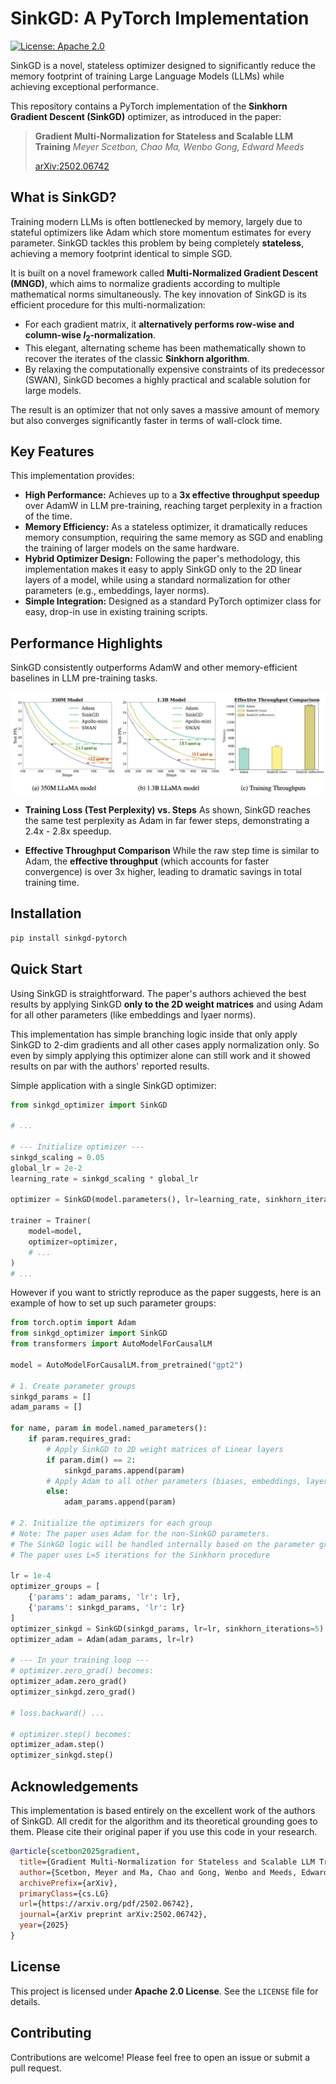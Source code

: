 # SinkGD: A PyTorch Implementation

[![License: Apache 2.0](https://img.shields.io/badge/License-Apache_2.0-blue.svg)](https://opensource.org/licenses/Apache-2.0)

SinkGD is a novel, stateless optimizer designed to significantly reduce the memory footprint of training Large Language Models (LLMs) while achieving exceptional performance.

This repository contains a PyTorch implementation of the **Sinkhorn Gradient Descent (SinkGD)** optimizer, as introduced in the paper:


> **Gradient Multi-Normalization for Stateless and Scalable LLM Training**
>  _Meyer Scetbon, Chao Ma, Wenbo Gong, Edward Meeds_
>
> [arXiv:2502.06742](https://arxiv.org/pdf/2502.06742)



## What is SinkGD?

Training modern LLMs is often bottlenecked by memory, largely due to stateful optimizers like Adam which store momentum estimates for every parameter. SinkGD tackles this problem by being completely **stateless**, achieving a memory footprint identical to simple SGD.

It is built on a novel framework called **Multi-Normalized Gradient Descent (MNGD)**, which aims to normalize gradients according to multiple mathematical norms simultaneously. The key innovation of SinkGD is its efficient procedure for this multi-normalization:

* For each gradient matrix, it **alternatively performs row-wise and column-wise $l_2$-normalization**.
* This elegant, alternating scheme has been mathematically shown to recover the iterates of the classic **Sinkhorn algorithm**.
* By relaxing the computationally expensive constraints of its predecessor (SWAN), SinkGD becomes a highly practical and scalable solution for large models.

The result is an optimizer that not only saves a massive amount of memory but also converges significantly faster in terms of wall-clock time.


## Key Features

This implementation provides:

* **High Performance:** Achieves up to a **3x effective throughput speedup** over AdamW in LLM pre-training, reaching target perplexity in a fraction of the time.
* **Memory Efficiency:** As a stateless optimizer, it dramatically reduces memory consumption, requiring the same memory as SGD and enabling the training of larger models on the same hardware.
* **Hybrid Optimizer Design:** Following the paper's methodology, this implementation makes it easy to apply SinkGD only to the 2D linear layers of a model, while using a standard normalization for other parameters (e.g., embeddings, layer norms).
* **Simple Integration:** Designed as a standard PyTorch optimizer class for easy, drop-in use in existing training scripts.


## Performance Highlights

SinkGD consistently outperforms AdamW and other memory-efficient baselines in LLM pre-training tasks.

![Figure 1. from the paper](./figures.png)

- **Training Loss (Test Perplexity) vs. Steps**
As shown, SinkGD reaches the same test perplexity as Adam in far fewer steps, demonstrating a 2.4x - 2.8x speedup.

- **Effective Throughput Comparison**
While the raw step time is similar to Adam, the **effective throughput** (which accounts for faster convergence) is over 3x higher, leading to dramatic savings in total training time.


## Installation

```bash
pip install sinkgd-pytorch
```

## Quick Start

Using SinkGD is straightforward. The paper's authors achieved the best results by applying SinkGD **only to the 2D weight matrices** and using Adam for all other parameters (like embeddings and lyaer norms).

This implementation has simple branching logic inside that only apply SinkGD to 2-dim gradients and all other cases apply normalization only. So even by simply applying this optimizer alone can still work and it showed results on par with the authors' reported results.

Simple application with a single SinkGD optimizer:
```python
from sinkgd_optimizer import SinkGD

# ...

# --- Initialize optimizer ---
sinkgd_scaling = 0.05
global_lr = 2e-2
learning_rate = sinkgd_scaling * global_lr

optimizer = SinkGD(model.parameters(), lr=learning_rate, sinkhorn_iterations=5)

trainer = Trainer(
	model=model,
	optimizer=optimizer,
	# ...
)
# ...
```

However if you want to strictly reproduce as the paper suggests, here is an example of how to set up such parameter groups:

```python
from torch.optim import Adam
from sinkgd_optimizer import SinkGD
from transformers import AutoModelForCausalLM

model = AutoModelForCausalLM.from_pretrained("gpt2")

# 1. Create parameter groups
sinkgd_params = []
adam_params = []

for name, param in model.named_parameters():
    if param.requires_grad:
        # Apply SinkGD to 2D weight matrices of Linear layers
        if param.dim() == 2:
            sinkgd_params.append(param)
        # Apply Adam to all other parameters (biases, embeddings, layer norms)
        else:
            adam_params.append(param)

# 2. Initialize the optimizers for each group
# Note: The paper uses Adam for the non-SinkGD parameters.
# The SinkGD logic will be handled internally based on the parameter groups.
# The paper uses L=5 iterations for the Sinkhorn procedure

lr = 1e-4
optimizer_groups = [
    {'params': adam_params, 'lr': lr},
    {'params': sinkgd_params, 'lr': lr}
]
optimizer_sinkgd = SinkGD(sinkgd_params, lr=lr, sinkhorn_iterations=5)
optimizer_adam = Adam(adam_params, lr=lr)

# --- In your training loop ---
# optimizer.zero_grad() becomes:
optimizer_adam.zero_grad()
optimizer_sinkgd.zero_grad()

# loss.backward() ...

# optimizer.step() becomes:
optimizer_adam.step()
optimizer_sinkgd.step()
```


## Acknowledgements

This implementation is based entirely on the excellent work of the authors of SinkGD. All credit for the algorithm and its theoretical grounding goes to them. Please cite their original paper if you use this code in your research.

```bibtex
@article{scetbon2025gradient,
  title={Gradient Multi-Normalization for Stateless and Scalable LLM Training},
  author={Scetbon, Meyer and Ma, Chao and Gong, Wenbo and Meeds, Edward},
  archivePrefix={arXiv},
  primaryClass={cs.LG}
  url={https://arxiv.org/pdf/2502.06742}, 
  journal={arXiv preprint arXiv:2502.06742},
  year={2025}
}
```

## License

This project is licensed under **Apache 2.0 License**. See the `LICENSE` file for details.

## Contributing

Contributions are welcome! Please feel free to open an issue or submit a pull request.
